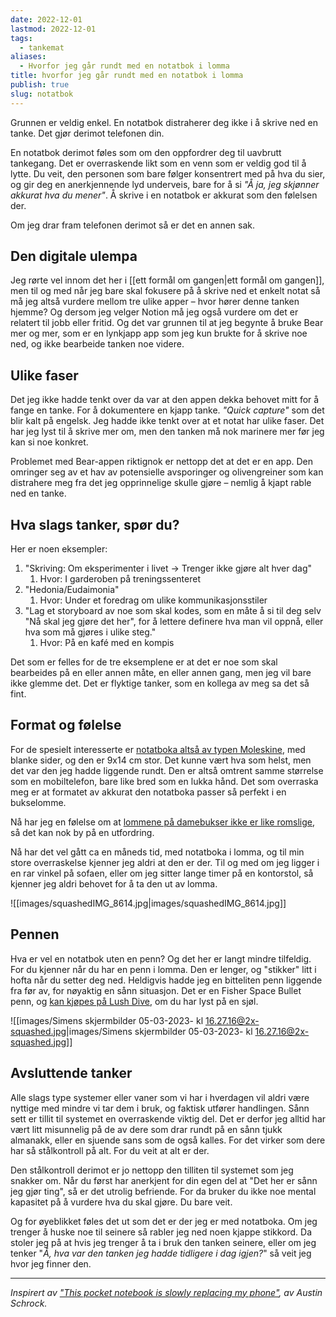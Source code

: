 ```yaml
---
date: 2022-12-01
lastmod: 2022-12-01
tags:
  - tankemat
aliases:
  - Hvorfor jeg går rundt med en notatbok i lomma
title: hvorfor jeg går rundt med en notatbok i lomma
publish: true
slug: notatbok
---
```


Grunnen er veldig enkel. En notatbok distraherer deg ikke i å skrive ned en tanke. Det gjør derimot telefonen din.

En notatbok derimot føles som om den oppfordrer deg til uavbrutt tankegang. Det er overraskende likt som en venn som er veldig god til å lytte. Du veit, den personen som bare følger konsentrert med på hva du sier, og gir deg en anerkjennende lyd underveis, bare for å si _"Å ja, jeg skjønner akkurat hva du mener"_. Å skrive i en notatbok er akkurat som den følelsen der.

Om jeg drar fram telefonen derimot så er det en annen sak.

## Den digitale ulempa

Jeg rørte vel innom det her i [[ett formål om gangen|ett formål om gangen]], men til og med når jeg bare skal fokusere på å skrive ned et enkelt notat så må jeg altså vurdere mellom tre ulike apper – hvor hører denne tanken hjemme? Og dersom jeg velger Notion må jeg også vurdere om det er relatert til jobb eller fritid. Og det var grunnen til at jeg begynte å bruke Bear mer og mer, som er en lynkjapp app som jeg kun brukte for å skrive noe ned, og ikke bearbeide tanken noe videre.

## Ulike faser

Det jeg ikke hadde tenkt over da var at den appen dekka behovet mitt for å fange en tanke. For å dokumentere en kjapp tanke. _"Quick capture"_ som det blir kalt på engelsk. Jeg hadde ikke tenkt over at et notat har ulike faser. Det har jeg lyst til å skrive mer om, men den tanken må nok marinere mer før jeg kan si noe konkret.

Problemet med Bear-appen riktignok er nettopp det at det er en app. Den omringer seg av et hav av potensielle avsporinger og olivengreiner som kan distrahere meg fra det jeg opprinnelige skulle gjøre – nemlig å kjapt rable ned en tanke.

## Hva slags tanker, spør du?

Her er noen eksempler:

1.  "Skriving: Om eksperimenter i livet -> Trenger ikke gjøre alt hver dag"
	1. Hvor: I garderoben på treningssenteret
2.  "Hedonia/Eudaimonia"
	1. Hvor: Under et foredrag om ulike kommunikasjonsstiler
3.  "Lag et storyboard av noe som skal kodes, som en måte å si til deg selv "Nå skal jeg gjøre det her", for å lettere definere hva man vil oppnå, eller hva som må gjøres i ulike steg."
	1. Hvor: På en kafé med en kompis

Det som er felles for de tre eksemplene er at det er noe som skal bearbeides på en eller annen måte, en eller annen gang, men jeg vil bare ikke glemme det. Det er flyktige tanker, som en kollega av meg sa det så fint.

## Format og følelse

For de spesielt interesserte er [notatboka altså av typen Moleskine](https://www.norli.no/papir-og-kontorrekvisita/notatboker-og-blokker/notatboker/moleskine-notatbok-blank-sort-pkt-3?gclid=Cj0KCQiA7bucBhCeARIsAIOwr-_isAJVhQtBuxOe_XvGwc3ho9gA5iPhNIr83i8kdsq6wfzCzFn0h7gaAoJlEALw_wcB&ref=simen-skriver), med blanke sider, og den er 9x14 cm stor. Det kunne vært hva som helst, men det var den jeg hadde liggende rundt. Den er altså omtrent samme størrelse som en mobiltelefon, bare like bred som en lukka hånd. Det som overraska meg er at formatet av akkurat den notatboka passer så perfekt i en bukselomme.

Nå har jeg en følelse om at [lommene på damebukser ikke er like romslige](https://youtu.be/Vi2Vgym6lbw?ref=simen-skriver), så det kan nok by på en utfordring.

Nå har det vel gått ca en måneds tid, med notatboka i lomma, og til min store overraskelse kjenner jeg aldri at den er der. Til og med om jeg ligger i en rar vinkel på sofaen, eller om jeg sitter lange timer på en kontorstol, så kjenner jeg aldri behovet for å ta den ut av lomma.

![[images/squashedIMG_8614.jpg|images/squashedIMG_8614.jpg]]

## Pennen

Hva er vel en notatbok uten en penn? Og det her er langt mindre tilfeldig. For du kjenner når du har en penn i lomma. Den er lenger, og "stikker" litt i hofta når du setter deg ned. Heldigvis hadde jeg en bitteliten penn liggende fra før av, for nøyaktig en sånn situasjon. Det er en Fisher Space Bullet penn, og [kan kjøpes på Lush Dive](https://www.lushdive.no/products/fisher-spacepen-black-matte?ref=simen-skriver), om du har lyst på en sjøl.

![[images/Simens skjermbilder 05-03-2023- kl 16.27.16@2x-squashed.jpg|images/Simens skjermbilder 05-03-2023- kl 16.27.16@2x-squashed.jpg]]

## Avsluttende tanker

Alle slags type systemer eller vaner som vi har i hverdagen vil aldri være nyttige med mindre vi tar dem i bruk, og faktisk utfører handlingen. Sånn sett er tillit til systemet en overraskende viktig del. Det er derfor jeg alltid har vært litt misunnelig på de av dere som drar rundt på en sånn tjukk almanakk, eller en sjuende sans som de også kalles. For det virker som dere har så stålkontroll på alt. For du veit at alt er der.

Den stålkontroll derimot er jo nettopp den tilliten til systemet som jeg snakker om. Når du først har anerkjent for din egen del at "Det her er sånn jeg gjør ting", så er det utrolig befriende. For da bruker du ikke noe mental kapasitet på å vurdere hva du skal gjøre. Du bare veit.

Og for øyeblikket føles det ut som det er der jeg er med notatboka. Om jeg trenger å huske noe til seinere så rabler jeg ned noen kjappe stikkord. Da stoler jeg på at hvis jeg trenger å ta i bruk den tanken seinere, eller om jeg tenker "_Å, hva var den tanken jeg hadde tidligere i dag igjen?_" så veit jeg hvor jeg finner den.

---

_Inspirert av ["This pocket notebook is slowly replacing my phone"](https://youtu.be/0xssCfBiUds?ref=simen-skriver), av Austin Schrock._
